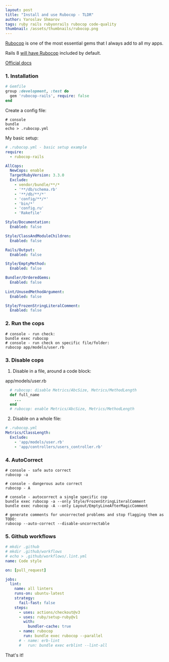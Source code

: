 ```yaml
---
layout: post
title: "Install and use Rubocop - TLDR"
author: Yaroslav Shmarov
tags: ruby rails rubyonrails rubocop code-quality
thumbnail: /assets/thumbnails/rubocop.png
---
```


[Rubocop](https://github.com/rubocop/rubocop-rails) is one of the most essential gems that I always add to all my apps.

Rails 8 [will have Rubocop](https://github.com/rails/rubocop-rails-omakase/blob/main/rubocop.yml) included by default.

[Official docs](https://docs.rubocop.org/rubocop-rails/index.html)

### 1. Installation

```ruby
# Gemfile
group :development, :test do
  gem 'rubocop-rails', require: false
end
```

Create a config file:

```shell
# console
bundle
echo > .rubocop.yml
```

My basic setup:

```yml
# .rubocop.yml - basic setup example
require: 
  - rubocop-rails

AllCops:
  NewCops: enable
  TargetRubyVersion: 3.3.0
  Exclude:
    - vendor/bundle/**/*
    - '**/db/schema.rb'
    - '**/db/**/*'
    - 'config/**/*'
    - 'bin/*'
    - 'config.ru'
    - 'Rakefile'

Style/Documentation:
  Enabled: false

Style/ClassAndModuleChildren:
  Enabled: false

Rails/Output:
  Enabled: false

Style/EmptyMethod:
  Enabled: false

Bundler/OrderedGems:
  Enabled: false
  
Lint/UnusedMethodArgument:
  Enabled: false

Style/FrozenStringLiteralComment:
  Enabled: false
```

### 2. Run the cops

```shell
# console - run check:
bundle exec rubocop
# console - run check on specific file/folder:
rubocop app/models/user.rb
```

### 3. Disable cops

1. Disable in a file, around a code block:

app/models/user.rb

```ruby
  # rubocop: disable Metrics/AbcSize, Metrics/MethodLength
  def full_name
    ...
  end
  # rubocop: enable Metrics/AbcSize, Metrics/MethodLength
```  

2. Disable on a whole file:

```yml
# .rubocop.yml
Metrics/ClassLength:
  Exclude:
    - 'app/models/user.rb'
    - 'app/controllers/users_controller.rb'
```

### 4. AutoCorrect

```shell
# console - safe auto correct
rubocop -a

# console - dangerous auto correct
rubocop - A

# console - autocorrect a single specific cop
bundle exec rubocop -a --only Style/FrozenStringLiteralComment
bundle exec rubocop -A --only Layout/EmptyLineAfterMagicComment

# generate comments for uncorrected problems and stop flagging them as TODO:
rubocop --auto-correct --disable-uncorrectable
```

### 5. Github workflows

```yml
# mkdir .github
# mkdir .github/workflows
# echo > .github/workflows/.lint.yml
name: Code style

on: [pull_request]

jobs:
  lint:
    name: all linters
    runs-on: ubuntu-latest
    strategy:
      fail-fast: false
    steps:
      - uses: actions/checkout@v3
      - uses: ruby/setup-ruby@v1
        with:
          bundler-cache: true
      - name: rubocop
        run: bundle exec rubocop --parallel
      # - name: erb-lint
      #   run: bundle exec erblint --lint-all
```

That's it!
